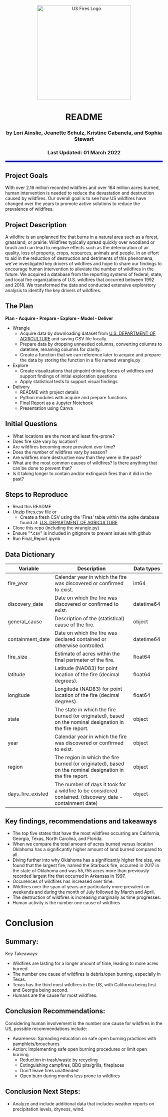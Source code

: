 
<div align="center">

<img width= "300" src="https://cdn.discordapp.com/attachments/392490318798389248/945695517004951633/jeanettes_fireart.png" alt="US Fires Logo">

# README

### by Lori Ainslie, Jeanette Schulz, Kristine Cabanela, and Sophia Stewart 
### Last Updated: 01 March 2022


</div align="center">
    
<hr style="border:2px solid blue"> </hr>

## Project Goals

With over 2.16 million recorded wildfires and over 164 million acres burned, human intervention is needed to reduce the devastation and destruction caused by wildfires. Our overall goal is to see how US wildfires have changed over the years to promote active solutions to reduce the prevalence of wildfires.

## Project Description

A wildfire is an unplanned fire that burns in a natural area such as a forest, grassland, or prairie.  Wildfires typically spread quickly over woodland or brush and can lead to negative effects such as the deterioration of air quality, loss of property, crops, resources, animals and people.  In an effort to aid in the reduction of destruction and detriments of this phenomena, we've investigated key drivers of wildfires and hope to share our findings to encourage human intervention to alleviate the number of wildfires in the future. We acquired a database from the reporting systems of federal, state, and local fire organizations of U.S. wildfires that occurred between 1992 and 2018. We transformed the data and conducted extensive exploratory analysis to identify the key drivers of wildfires.




## The Plan

**Plan - Acquire - Prepare - Explore - Model - Deliver**

- Wrangle
    - Acquire data by downloading dataset from [U.S. DEPARTMENT OF AGRICULTURE](https://www.fs.usda.gov/rds/archive/Catalog/RDS-2013-0009.5) and saving CSV file locally.
    - Prepare data by dropping unneeded columns, converting columns to datetime, renaming columns for clarity.
    - Create a function that we can reference later to acquire and prepare the data by storing the function in a file named wrangle.py
- Explore
    - Create visualizations that pinpoint driving forces of wildfires and support findings of initial exploration questions
    - Apply statistical tests to support visual findings 
- Delivery
    - README with project details
    - Python modules with acquire and prepare functions
    - Final Report as a Jupyter Notebook
    - Presentation using Canva




 
## Initial Questions

- What locations are the most and least fire-prone? 
- Does fire size vary by location?
- Are wildfires becoming more prevalent over time?
- Does the number of wildfires vary by season?
- Are wildfires more destructive now than they were in the past? 
- What are the most common causes of wildfires? Is there anything that can be done to prevent that?
- Is it taking longer to contain and/or extinguish fires than it did in the past?




##  Steps to Reproduce
- Read this README
- Unzip fires.csv file  or
     - Create a fresh CSV using the 'Fires' table within the sqlite database found at: [U.S. DEPARTMENT OF AGRICULTURE](https://www.fs.usda.gov/rds/archive/Catalog/RDS-2013-0009.5)  
- Clone this repo (including the wrangle.py) 
- Ensure "*.csv" is included in gitignore to prevent issues with github
- Run Final_Report.ipynb




## Data Dictionary

 

| Variable          | Description                                                  |Data types|
| ----------------- | -----------------------------------------------------------  |----------|
| fire_year         | Calendar year in which the fire was discovered or confirmed to exist. |   int64        |
| discovery_date    | Date on which the fire was discovered or confirmed to exist. |   datetime64           |
| general_cause     | Description of the (statistical) cause of the fire.          |   object         |
| containment_date  | Date on which the fire was declared contained or otherwise controlled. | datetime64         |
| fire_size         | Estimate of acres within the final perimeter of the fire.    |   float64         |
| latitude          | Latitude (NAD83) for point location of the fire (decimal degrees). |  float64         |
| longitude         | Longitude (NAD83) for point location of the fire (decimal degrees). | float64         |
| state             | The state in which the fire burned (or originated), based on the nominal designation in the fire report. |   object         |
| year             | Calendar year in which the fire was discovered or confirmed to exist. |   object         |
| region            | The region in which the fire burned (or originated), based on the nominal designation in the fire report. |   object         |
| days_fire_existed             | The number of days it took for a wildfire to be considered contained. (discovery_date - containment date) |  object         |




                
## Key findings, recommendations and takeaways
- The top five states that have the most wildfires occurring are California, Georgia, Texas, North Carolina, and Florida.
- When we compare the total amount of acres burned versus location Oklahoma has a significantly higher amount of land burned compared to all.
- Diving further into why Oklahoma has a significantly higher fire size, we found that the largest fire, named the Starbuck fire, occurred in 2017 in the state of Oklahoma and was 55,755 acres more than previously recorded largest fire that occurred in Arkansas in 1997.
- Occurences of wildfires has increased over time.
- Wildfires over the span of years are particularly more prevalent on weekends and during the month of July followed by March and April.
- The destruction of wildfires is increasing marginally as time progresses.
- Human activity is the number one cause of wildfires


 
# Conclusion

## Summary:
Key Takeaways:

- Wildfires are lasting for a longer amount of time, leading to more acres burned.
- The number one cause of wildfires is debris/open burning, especially in Texas.
- Texas has the third most wildfires in the US, with California being first and Georgia being second.
- Humans are the cause for most wildfires.


## Conclusion Recommendations:
Considering human involvement is the number one cause for wildfires in the US, possible recommendations include:
- Awareness: Spreading education on safe open burning practices with pamphlets/brouchures
- Action: Implementing safe open burning procedures or limit open burning
    - Reduction in trash/waste by recycling
    - Extinguishing campfires, BBQ pits/grills, fireplaces
    - Don't leave fires unattended
    - Open burn during months less prone to wildfires

## Conclusion Next Steps:
- Analyze and include additional data that includes weather reports on precipitation levels, dryness, wind.
